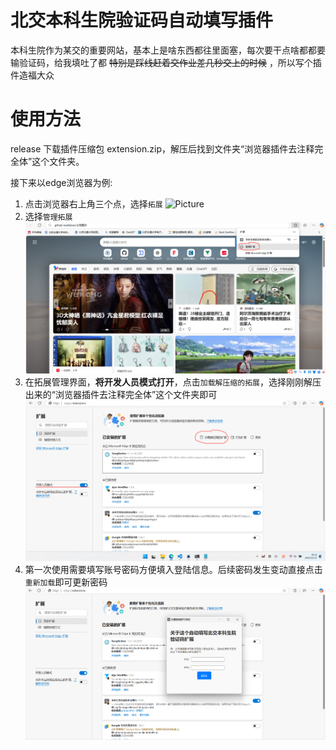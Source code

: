 # 北交本科生院验证码自动填写插件
本科生院作为某交的重要网站，基本上是啥东西都往里面塞，每次要干点啥都都要输验证码，给我填吐了都 ~~特别是踩线赶着交作业差几秒交上的时候~~ ，所以写个插件造福大众

# 使用方法

release 下载插件压缩包 extension.zip，解压后找到文件夹“浏览器插件去注释完全体”这个文件夹。

接下来以edge浏览器为例:
1. 点击浏览器右上角三个点，选择`拓展`
![Picture](https://raw.githubusercontent.com/qingzhengQB/bjtu-bksy-fast-login/refs/heads/main/picture/bui.bmp)
2. 选择`管理拓展`
![Picture](https://raw.githubusercontent.com/qingzhengQB/bjtu-bksy-fast-login/refs/heads/main/picture/extc.png)
3. 在拓展管理界面，**将开发人员模式打开**，点击`加载解压缩的拓展`，选择刚刚解压出来的“浏览器插件去注释完全体”这个文件夹即可
![Picture](https://raw.githubusercontent.com/qingzhengQB/bjtu-bksy-fast-login/refs/heads/main/picture/extui.png)
4. 第一次使用需要填写账号密码方便填入登陆信息。后续密码发生变动直接点击`重新加载`即可更新密码
![Picture](https://raw.githubusercontent.com/qingzhengQB/bjtu-bksy-fast-login/refs/heads/main/picture/tip.png)

